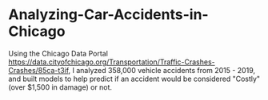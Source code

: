 # Analyzing-Car-Accidents-in-Chicago
Using the Chicago Data Portal https://data.cityofchicago.org/Transportation/Traffic-Crashes-Crashes/85ca-t3if,
I analyzed 358,000 vehicle accidents from 2015 - 2019, 
and built models to help predict if an accident would be considered "Costly" (over $1,500 in damage) or not.
